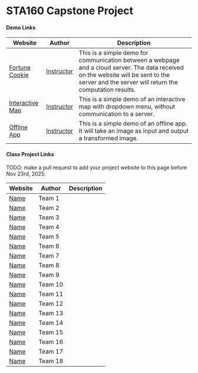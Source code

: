 # STA160 Capstone Project



#### Demo Links

| Website | Author | Description |
|---------|--------|-------------|
|[Fortune Cookie](https://anson.ucdavis.edu/~lingfei/STA160/demo/fortune_cookie.html) | [Instructor](https://github.com/lfcui)  | This is a simple demo for communication between a webpage and a cloud server. The data received on the website will be sent to the server and the server will return the computation results.       |
|[Interactive Map](https://anson.ucdavis.edu/~lingfei/STA160/demo/map.html)          | [Instructor](https://github.com/lfcui)   | This is a simple demo of an interactive map with dropdown menu, without communication to a server.           |
|[Offline App](https://anson.ucdavis.edu/~lingfei/STA160/demo/gray.zip)         | [Instructor](https://github.com/lfcui)   | This is a simple demo of an offline app. It will take an image as input and output a transformed image.   |

#### Class Project Links

TODO: make a pull request to add your project website to this page before Nov 23rd, 2025.

| Website | Author | Description |
|---------|--------|-------------|
|[Name](https://link) | Team 1| |
|[Name](https://link) | Team 2| |
|[Name](https://link) | Team 3| |
|[Name](https://link) | Team 4| |
|[Name](https://link) | Team 5| |
|[Name](https://link) | Team 6| |
|[Name](https://link) | Team 7| |
|[Name](https://link) | Team 8| |
|[Name](https://link) | Team 9| |
|[Name](https://link) | Team 10| |
|[Name](https://link) | Team 11| |
|[Name](https://link) | Team 12| |
|[Name](https://link) | Team 13| |
|[Name](https://link) | Team 14| |
|[Name](https://link) | Team 15| |
|[Name](https://link) | Team 16| |
|[Name](https://link) | Team 17| |
|[Name](https://link) | Team 18| |


